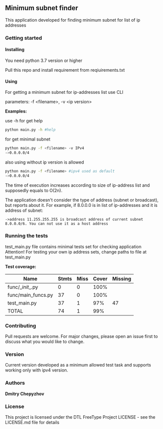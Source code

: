 ## Minimum subnet finder
This application developed for finding minimum subnet for list of ip addresses 

### Getting started
#### Installing
You need python 3.7 version or higher

Pull this repo and install requirement from reqiuirements.txt

#### Using
For getting a minimum subnet for ip-addresses list use CLI

parameters: -f \<filename>, -v \<ip version> 

__Examples:__

use -h for get help
```bash
python main.py -h #help
```

for get minimal subnet
```bash
python main.py -f <filename> -v IPv4
->0.0.0.0/4
```
also using without ip version is allowed
```bash
python main.py -f <filename> #ipv4 used as default
->0.0.0.0/4
```
The time of execution increases according to size of ip-address list and supposedly equals to O(2n).

The application doesn't consider the type of address (subnet or broadcast), but reports about it.
For example, if 8.0.0.0 is in list of ip-addresses and it is address of subnet:
```
->address 11.255.255.255 is broadcast address of current subnet 8.0.0.0/6. You can not use it as a host address
```

### Running the tests
test_main.py file contains minimal tests set for checking application
Attention! For testing your own ip address sets, change paths to file at test_main.py 

**Test coverage:**

| Name  | Stmts | Miss | Cover | Missing|
| ------------- | ------------- | ------------- | ------------- | -------------|
| func/\__init__.py  | 0  | 0 | 100% |
| func/main_funcs.py  | 37  | 0 | 100% |
| test_main.py | 37 | 1 | 97% | 47 |
| TOTAL | 74 | 1 | 99% | 

### Contributing
Pull requests are welcome. For major changes, please open an issue first to discuss what you would like to change.

### Version
Current version developed as a minimum allowed test task and supports working only with ipv4 version.

### Authors
__Dmitry Chepyzhov__

### License
This project is licensed under the DTL FreeType Project LICENSE - see the LICENSE.md file for details
